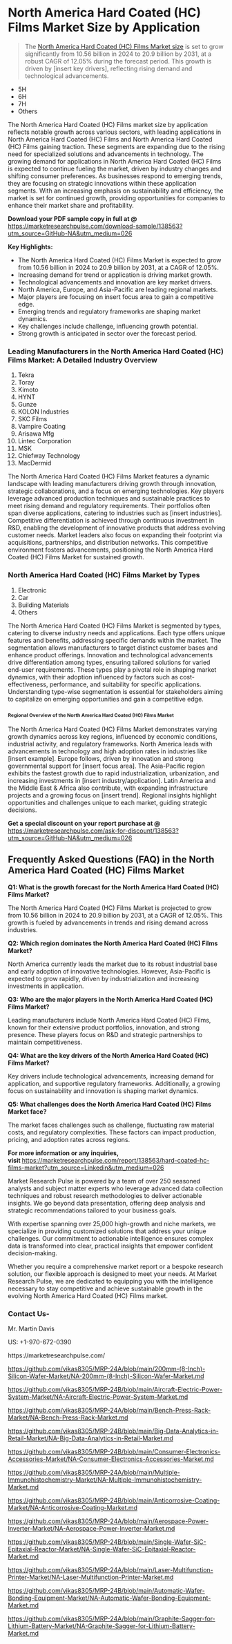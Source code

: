 <h1>North America Hard Coated (HC) Films Market&nbsp;Size by Application</h1><blockquote><p>The <a href="https://marketresearchpulse.com/download-sample/138563?utm_source=GitHub-NA&amp;utm_medium=026">North America Hard Coated (HC) Films Market size</a> is set to grow significantly from 10.56 billion in 2024 to 20.9 billion by 2031, at a robust CAGR of 12.05% during the forecast period. This growth is driven by [insert key drivers], reflecting rising demand and technological advancements.</p></blockquote><ul><li>5H<li> 6H<li> 7H<li> Others</li></ul><p>The North America Hard Coated (HC) Films market size by application reflects notable growth across various sectors, with leading applications in North America Hard Coated (HC) Films and North America Hard Coated (HC) Films gaining traction. These segments are expanding due to the rising need for specialized solutions and advancements in technology. The growing demand for applications in North America Hard Coated (HC) Films is expected to continue fueling the market, driven by industry changes and shifting consumer preferences. As businesses respond to emerging trends, they are focusing on strategic innovations within these application segments. With an increasing emphasis on sustainability and efficiency, the market is set for continued growth, providing opportunities for companies to enhance their market share and profitability.</p><p><strong>Download your PDF sample copy in full at @ </strong><a href="https://marketresearchpulse.com/download-sample/138563?utm_source=GitHub-NA&amp;utm_medium=026">https://marketresearchpulse.com/download-sample/138563?utm_source=GitHub-NA&amp;utm_medium=026</a></p><p><strong>Key Highlights: </strong></p><ul><li>The North America Hard Coated (HC) Films Market is expected to grow from 10.56 billion in 2024 to 20.9 billion by 2031, at a CAGR of 12.05%.</li><li>Increasing demand for trend or application is driving market growth.</li><li>Technological advancements and innovation are key market drivers.</li><li>North America, Europe, and Asia-Pacific are leading regional markets.</li><li>Major players are focusing on insert focus area to gain a competitive edge.</li><li>Emerging trends and regulatory frameworks are shaping market dynamics.</li><li>Key challenges include challenge, influencing growth potential.</li><li>Strong growth is anticipated in sector over the forecast period.</li></ul><h3>Leading Manufacturers in the North America Hard Coated (HC) Films Market: A Detailed Industry Overview</h3><ol><li>Tekra</li><li>Toray</li><li>Kimoto</li><li>HYNT</li><li>Gunze</li><li>KOLON Industries</li><li>SKC Films</li><li>Vampire Coating</li><li>Arisawa Mfg</li><li>Lintec Corporation</li><li>MSK</li><li>Chiefway Technology</li><li>MacDermid</li></ol><div class="flex max-w-full flex-col flex-grow"><div class="min-h-8 text-message flex w-full flex-col items-end gap-2 whitespace-normal break-words [.text-message+&amp;]:mt-5" dir="auto" data-message-author-role="assistant" data-message-id="fd8432e4-4910-450d-b182-61b7bfb0a01f" data-message-model-slug="gpt-4o"><div class="flex w-full flex-col gap-1 empty:hidden first:pt-[3px]"><div class="markdown prose w-full break-words dark:prose-invert light"><p>The North America Hard Coated (HC) Films Market features a dynamic landscape with leading manufacturers driving growth through innovation, strategic collaborations, and a focus on emerging technologies. Key players leverage advanced production techniques and sustainable practices to meet rising demand and regulatory requirements. Their portfolios often span diverse applications, catering to industries such as [insert industries]. Competitive differentiation is achieved through continuous investment in R&amp;D, enabling the development of innovative products that address evolving customer needs. Market leaders also focus on expanding their footprint via acquisitions, partnerships, and distribution networks. This competitive environment fosters advancements, positioning the North America Hard Coated (HC) Films Market for sustained growth.</p></div></div></div></div><h3>North America Hard Coated (HC) Films Market by Types</h3><ol><li>Electronic<li> Car<li> Building Materials<li> Others</li></ol><div class="flex max-w-full flex-col flex-grow"><div class="min-h-8 text-message flex w-full flex-col items-end gap-2 whitespace-normal break-words [.text-message+&amp;]:mt-5" dir="auto" data-message-author-role="assistant" data-message-id="084470be-0bb7-4664-bddf-5156b4f41249" data-message-model-slug="gpt-4o-mini"><div class="flex w-full flex-col gap-1 empty:hidden first:pt-[3px]"><div class="markdown prose w-full break-words dark:prose-invert light"><p>The North America Hard Coated (HC) Films Market is segmented by types, catering to diverse industry needs and applications. Each type offers unique features and benefits, addressing specific demands within the market. The segmentation allows manufacturers to target distinct customer bases and enhance product offerings. Innovation and technological advancements drive differentiation among types, ensuring tailored solutions for varied end-user requirements. These types play a pivotal role in shaping market dynamics, with their adoption influenced by factors such as cost-effectiveness, performance, and suitability for specific applications. Understanding type-wise segmentation is essential for stakeholders aiming to capitalize on emerging opportunities and gain a competitive edge.</p></div></div></div></div><h3><span style="font-size: 11px;">Regional Overview of the North America Hard Coated (HC) Films Market</span></h3><div class="flex max-w-full flex-col flex-grow"><div class="min-h-8 text-message flex w-full flex-col items-end gap-2 whitespace-normal break-words [.text-message+&amp;]:mt-5" dir="auto" data-message-author-role="assistant" data-message-id="e9038762-ce64-4e30-91c9-9bd413514231" data-message-model-slug="gpt-4o-mini"><div class="flex w-full flex-col gap-1 empty:hidden first:pt-[3px]"><div class="markdown prose w-full break-words dark:prose-invert light"><p>The North America Hard Coated (HC) Films Market demonstrates varying growth dynamics across key regions, influenced by economic conditions, industrial activity, and regulatory frameworks. North America leads with advancements in technology and high adoption rates in industries like [insert example]. Europe follows, driven by innovation and strong governmental support for [insert focus area]. The Asia-Pacific region exhibits the fastest growth due to rapid industrialization, urbanization, and increasing investments in [insert industry/application]. Latin America and the Middle East &amp; Africa also contribute, with expanding infrastructure projects and a growing focus on [insert trend]. Regional insights highlight opportunities and challenges unique to each market, guiding strategic decisions.</p></div></div></div></div><p><strong>Get a special discount on your report purchase at @ </strong><a href="https://marketresearchpulse.com/ask-for-discount/138563?utm_source=GitHub-NA&amp;utm_medium=026">https://marketresearchpulse.com/ask-for-discount/138563?utm_source=GitHub-NA&amp;utm_medium=026</a></p><h2>Frequently Asked Questions (FAQ) in the North America Hard Coated (HC) Films Market</h2><p><strong>Q1: What is the growth forecast for the North America Hard Coated (HC) Films Market?</strong></p><p>The North America Hard Coated (HC) Films Market is projected to grow from 10.56 billion in 2024 to 20.9 billion by 2031, at a CAGR of 12.05%. This growth is fueled by advancements in trends and rising demand across industries.</p><p><strong>Q2: Which region dominates the North America Hard Coated (HC) Films Market?</strong></p><p>North America currently leads the market due to its robust industrial base and early adoption of innovative technologies. However, Asia-Pacific is expected to grow rapidly, driven by industrialization and increasing investments in application.</p><p><strong>Q3: Who are the major players in the North America Hard Coated (HC) Films Market?</strong></p><p>Leading manufacturers include North America Hard Coated (HC) Films, known for their extensive product portfolios, innovation, and strong presence. These players focus on R&amp;D and strategic partnerships to maintain competitiveness.</p><p><strong>Q4: What are the key drivers of the North America Hard Coated (HC) Films Market?</strong></p><p>Key drivers include technological advancements, increasing demand for application, and supportive regulatory frameworks. Additionally, a growing focus on sustainability and innovation is shaping market dynamics.</p><p><strong>Q5: What challenges does the North America Hard Coated (HC) Films Market face?</strong></p><p>The market faces challenges such as challenge, fluctuating raw material costs, and regulatory complexities. These factors can impact production, pricing, and adoption rates across regions.</p><p><strong>For more information or any inquiries, visit&nbsp;</strong><a href="https://marketresearchpulse.com/report/138563/hard-coated-hc-films-market?utm_source=Linkedin&utm_medium=026">https://marketresearchpulse.com/report/138563/hard-coated-hc-films-market?utm_source=Linkedin&utm_medium=026</a></p><p>Market Research Pulse is powered by a team of over 250 seasoned analysts and subject matter experts who leverage advanced data collection techniques and robust research methodologies to deliver actionable insights. We go beyond data presentation, offering deep analysis and strategic recommendations tailored to your business goals.</p><p>With expertise spanning over 25,000 high-growth and niche markets, we specialize in providing customized solutions that address your unique challenges. Our commitment to actionable intelligence ensures complex data is transformed into clear, practical insights that empower confident decision-making.</p><p>Whether you require a comprehensive market report or a bespoke research solution, our flexible approach is designed to meet your needs. At Market Research Pulse, we are dedicated to equipping you with the intelligence necessary to stay competitive and achieve sustainable growth in the evolving North America Hard Coated (HC) Films market.</p><h3><strong>Contact Us-</strong></h3><p>Mr. Martin Davis</p><p>US: +1-970-672-0390</p><p>https://marketresearchpulse.com/</p><p><a href="https://github.com/vikas8305/MRP-24A/blob/main/200mm-(8-Inch)-Silicon-Wafer-Market/NA-200mm-(8-Inch)-Silicon-Wafer-Market.md">https://github.com/vikas8305/MRP-24A/blob/main/200mm-(8-Inch)-Silicon-Wafer-Market/NA-200mm-(8-Inch)-Silicon-Wafer-Market.md</a></p><p><a href="https://github.com/vikas8305/MRP-24B/blob/main/Aircraft-Electric-Power-System-Market/NA-Aircraft-Electric-Power-System-Market.md">https://github.com/vikas8305/MRP-24B/blob/main/Aircraft-Electric-Power-System-Market/NA-Aircraft-Electric-Power-System-Market.md</a></p><p><a href="https://github.com/vikas8305/MRP-24A/blob/main/Bench-Press-Rack-Market/NA-Bench-Press-Rack-Market.md">https://github.com/vikas8305/MRP-24A/blob/main/Bench-Press-Rack-Market/NA-Bench-Press-Rack-Market.md</a></p><p><a href="https://github.com/vikas8305/MRP-24B/blob/main/Big-Data-Analytics-in-Retail-Market/NA-Big-Data-Analytics-in-Retail-Market.md">https://github.com/vikas8305/MRP-24B/blob/main/Big-Data-Analytics-in-Retail-Market/NA-Big-Data-Analytics-in-Retail-Market.md</a></p><p><a href="https://github.com/vikas8305/MRP-24B/blob/main/Consumer-Electronics-Accessories-Market/NA-Consumer-Electronics-Accessories-Market.md">https://github.com/vikas8305/MRP-24B/blob/main/Consumer-Electronics-Accessories-Market/NA-Consumer-Electronics-Accessories-Market.md</a></p><p><a href="https://github.com/vikas8305/MRP-24A/blob/main/Multiple-Immunohistochemistry-Market/NA-Multiple-Immunohistochemistry-Market.md">https://github.com/vikas8305/MRP-24A/blob/main/Multiple-Immunohistochemistry-Market/NA-Multiple-Immunohistochemistry-Market.md</a></p><p><a href="https://github.com/vikas8305/MRP-24B/blob/main/Anticorrosive-Coating-Market/NA-Anticorrosive-Coating-Market.md">https://github.com/vikas8305/MRP-24B/blob/main/Anticorrosive-Coating-Market/NA-Anticorrosive-Coating-Market.md</a></p><p><a href="https://github.com/vikas8305/MRP-24A/blob/main/Aerospace-Power-Inverter-Market/NA-Aerospace-Power-Inverter-Market.md">https://github.com/vikas8305/MRP-24A/blob/main/Aerospace-Power-Inverter-Market/NA-Aerospace-Power-Inverter-Market.md</a></p><p><a href="https://github.com/vikas8305/MRP-24B/blob/main/Single-Wafer-SiC-Epitaxial-Reactor-Market/NA-Single-Wafer-SiC-Epitaxial-Reactor-Market.md">https://github.com/vikas8305/MRP-24B/blob/main/Single-Wafer-SiC-Epitaxial-Reactor-Market/NA-Single-Wafer-SiC-Epitaxial-Reactor-Market.md</a></p><p><a href="https://github.com/vikas8305/MRP-24A/blob/main/Laser-Multifunction-Printer-Market/NA-Laser-Multifunction-Printer-Market.md">https://github.com/vikas8305/MRP-24A/blob/main/Laser-Multifunction-Printer-Market/NA-Laser-Multifunction-Printer-Market.md</a></p><p><a href="https://github.com/vikas8305/MRP-24B/blob/main/Automatic-Wafer-Bonding-Equipment-Market/NA-Automatic-Wafer-Bonding-Equipment-Market.md">https://github.com/vikas8305/MRP-24B/blob/main/Automatic-Wafer-Bonding-Equipment-Market/NA-Automatic-Wafer-Bonding-Equipment-Market.md</a></p><p><a href="https://github.com/vikas8305/MRP-24A/blob/main/Graphite-Sagger-for-Lithium-Battery-Market/NA-Graphite-Sagger-for-Lithium-Battery-Market.md">https://github.com/vikas8305/MRP-24A/blob/main/Graphite-Sagger-for-Lithium-Battery-Market/NA-Graphite-Sagger-for-Lithium-Battery-Market.md</a></p>
